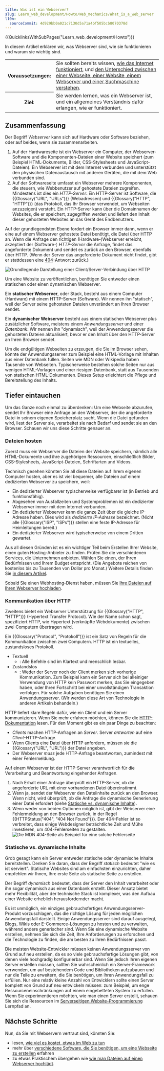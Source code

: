 ```yaml
---
title: Was ist ein Webserver?
slug: Learn_web_development/Howto/Web_mechanics/What_is_a_web_server
l10n:
  sourceCommit: 4d929bb0a021c7130d5a71a4bf505bcb8070378d
---
```


{{QuicklinksWithSubPages("Learn_web_development/Howto")}}

In diesem Artikel erklären wir, was Webserver sind, wie sie funktionieren und warum sie wichtig sind.

<table>
  <tbody>
    <tr>
      <th scope="row">Voraussetzungen:</th>
      <td>
        Sie sollten bereits wissen,
        <a href="/de/docs/Learn_web_development/Howto/Web_mechanics/How_does_the_Internet_work"
          >wie das Internet funktioniert</a
        >, und
        <a
          href="/de/docs/Learn_web_development/Getting_started/Environment_setup/Browsing_the_web"
          >den Unterschied zwischen einer Webseite, einer Website, einem Webserver und einer Suchmaschine verstehen</a
        >.
      </td>
    </tr>
    <tr>
      <th scope="row">Ziel:</th>
      <td>
        Sie werden lernen, was ein Webserver ist, und ein allgemeines Verständnis dafür erlangen, wie er funktioniert.
      </td>
    </tr>
  </tbody>
</table>

## Zusammenfassung

Der Begriff _Webserver_ kann sich auf Hardware oder Software beziehen, oder auf beides, wenn sie zusammenarbeiten.

1. Auf der Hardwareseite ist ein Webserver ein Computer, der Webserver-Software und die Komponenten-Dateien einer Website speichert (zum Beispiel HTML-Dokumente, Bilder, CSS-Stylesheets und JavaScript-Dateien). Ein Webserver ist mit dem Internet verbunden und unterstützt den physischen Datenaustausch mit anderen Geräten, die mit dem Web verbunden sind.
2. Auf der Softwareseite umfasst ein Webserver mehrere Komponenten, die steuern, wie Webbenutzer auf gehostete Dateien zugreifen. Mindestens ist dies ein _HTTP-Server_. Ein HTTP-Server ist Software, die {{Glossary("URL", "URLs")}} (Webadressen) und {{Glossary("HTTP", "HTTP")}} (das Protokoll, das Ihr Browser verwendet, um Webseiten anzuzeigen) versteht. Ein HTTP-Server kann über die Domainnamen der Websites, die er speichert, zugegriffen werden und liefert den Inhalt dieser gehosteten Websites an das Gerät des Endbenutzers.

Auf der grundlegendsten Ebene fordert ein Browser immer dann, wenn er eine auf einem Webserver gehostete Datei benötigt, die Datei über HTTP an. Wenn die Anfrage den richtigen (Hardware-)Webserver erreicht, akzeptiert der (Software-) _HTTP-Server_ die Anfrage, findet das angeforderte Dokument und sendet es zurück an den Browser, ebenfalls über HTTP. (Wenn der Server das angeforderte Dokument nicht findet, gibt er stattdessen eine [404](/de/docs/Web/HTTP/Reference/Status/404)-Antwort zurück.)

![Grundlegende Darstellung einer Client/Server-Verbindung über HTTP](web-server.svg)

Um eine Website zu veröffentlichen, benötigen Sie entweder einen statischen oder einen dynamischen Webserver.

Ein **statischer Webserver**, oder Stack, besteht aus einem Computer (Hardware) mit einem HTTP-Server (Software). Wir nennen ihn "statisch", weil der Server seine gehosteten Dateien unverändert an Ihren Browser sendet.

Ein **dynamischer Webserver** besteht aus einem statischen Webserver plus zusätzlicher Software, meistens einem _Anwendungsserver_ und einer _Datenbank_. Wir nennen ihn "dynamisch", weil der Anwendungsserver die gehosteten Dateien aktualisiert, bevor er den Inhalt über den HTTP-Server an Ihren Browser sendet.

Um die endgültigen Webseiten zu erzeugen, die Sie im Browser sehen, könnte der Anwendungsserver zum Beispiel eine HTML-Vorlage mit Inhalten aus einer Datenbank füllen. Seiten wie MDN oder Wikipedia haben Tausende von Webseiten. Typischerweise bestehen solche Seiten nur aus wenigen HTML-Vorlagen und einer riesigen Datenbank, statt aus Tausenden von statischen HTML-Dokumenten. Dieses Setup erleichtert die Pflege und Bereitstellung des Inhalts.

## Tiefer eintauchen

Um das Ganze noch einmal zu überdenken: Um eine Webseite abzurufen, sendet Ihr Browser eine Anfrage an den Webserver, der die angeforderte Datei in seinem eigenen Speicherplatz sucht. Wenn die Datei gefunden wird, liest der Server sie, verarbeitet sie nach Bedarf und sendet sie an den Browser. Schauen wir uns diese Schritte genauer an.

### Dateien hosten

Zuerst muss ein Webserver die Dateien der Website speichern, nämlich alle HTML-Dokumente und ihre zugehörigen Ressourcen, einschließlich Bilder, CSS-Stylesheets, JavaScript-Dateien, Schriftarten und Videos.

Technisch gesehen könnten Sie all diese Dateien auf Ihrem eigenen Computer hosten, aber es ist viel bequemer, alle Dateien auf einem dedizierten Webserver zu speichern, weil:

- Ein dedizierter Webserver typischerweise verfügbarer ist (in Betrieb und funktionsfähig).
- Abgesehen von Ausfallzeiten und Systemproblemen ist ein dedizierter Webserver immer mit dem Internet verbunden.
- Ein dedizierter Webserver kann die ganze Zeit über die gleiche IP-Adresse haben. Dies wird als _dedizierte IP-Adresse_ bezeichnet. (Nicht alle {{Glossary("ISP", "ISPs")}} stellen eine feste IP-Adresse für Heimleitungen bereit.)
- Ein dedizierter Webserver wird typischerweise von einem Dritten gewartet.

Aus all diesen Gründen ist es ein wichtiger Teil beim Erstellen Ihrer Website, einen guten Hosting-Anbieter zu finden. Prüfen Sie die verschiedenen Services, die Unternehmen anbieten. Wählen Sie einen, der Ihren Bedürfnissen und Ihrem Budget entspricht. (Die Angebote reichen von kostenlos bis zu Tausenden von Dollar pro Monat.) Weitere Details finden Sie [in diesem Artikel](/de/docs/Learn_web_development/Howto/Tools_and_setup/How_much_does_it_cost#hosting).

Sobald Sie einen Webhosting-Dienst haben, müssen Sie [Ihre Dateien auf Ihren Webserver hochladen](/de/docs/Learn_web_development/Howto/Tools_and_setup/Upload_files_to_a_web_server).

### Kommunikation über HTTP

Zweitens bietet ein Webserver Unterstützung für {{Glossary("HTTP", "HTTP")}} (Hypertext Transfer Protocol). Wie der Name schon sagt, spezifiziert HTTP, wie Hypertext (verknüpfte Webdokumente) zwischen zwei Computern übertragen wird.

Ein {{Glossary("Protocol", "Protokoll")}} ist ein Satz von Regeln für die Kommunikation zwischen zwei Computern. HTTP ist ein textuelles, zustandsloses Protokoll.

- Textuell
  - : Alle Befehle sind im Klartext und menschlich lesbar.
- Zustandslos
  - : Weder der Server noch der Client merken sich vorherige Kommunikation. Zum Beispiel kann ein Server sich bei alleiniger Verwendung von HTTP kein Passwort merken, das Sie eingegeben haben, oder Ihren Fortschritt bei einer unvollständigen Transaktion verfolgen. Für solche Aufgaben benötigen Sie einen Anwendungsserver. (Wir werden diese Art von Technologie in anderen Artikeln behandeln.)

HTTP liefert klare Regeln dafür, wie ein Client und ein Server kommunizieren.
Wenn Sie mehr erfahren möchten, können Sie die [HTTP-Dokumentation](/de/docs/Web/HTTP) lesen.
Für den Moment gibt es ein paar Dinge zu beachten:

- _Clients_ machen HTTP-Anfragen an _Server_. Server _antworten_ auf eine _Client_-HTTP-Anfrage.
- Wenn Clients eine Datei über HTTP anfordern, müssen sie die {{Glossary("URL", "URL")}} der Datei angeben.
- Der Webserver _muss_ jede HTTP-Anfrage beantworten, zumindest mit einer Fehlermeldung.

Auf einem Webserver ist der HTTP-Server verantwortlich für die Verarbeitung und Beantwortung eingehender Anfragen.

1. Nach Erhalt einer Anfrage überprüft ein HTTP-Server, ob die angeforderte URL mit einer vorhandenen Datei übereinstimmt.
2. Wenn ja, sendet der Webserver den Dateiinhalte zurück an den Browser. Wenn nicht, wird überprüft, ob die Anfrage die dynamische Generierung einer Datei erfordert (siehe [Statische vs. dynamische Inhalte](#statische_vs._dynamische_inhalte)).
3. Wenn weder von beiden Optionen möglich ist, gibt der Webserver eine Fehlermeldung an den Browser zurück, in der Regel {{HTTPStatus("404", "404 Not Found")}}.
   Der 404-Fehler ist so verbreitet, dass einige Webdesigner beträchtliche Zeit und Mühe investieren, um 404-Fehlerseiten zu gestalten.
   ![Die MDN 404-Seite als Beispiel für eine solche Fehlerseite](mdn-404.jpg)

### Statische vs. dynamische Inhalte

Grob gesagt kann ein Server entweder statische oder dynamische Inhalte bereitstellen. Denken Sie daran, dass der Begriff _statisch_ bedeutet "wie es ist serviert". Statische Websites sind am einfachsten einzurichten, daher empfehlen wir Ihnen, Ihre erste Seite als statische Seite zu erstellen.

Der Begriff _dynamisch_ bedeutet, dass der Server den Inhalt verarbeitet oder ihn sogar dynamisch aus einer Datenbank erstellt. Dieser Ansatz bietet mehr Flexibilität, aber der technische Stack ist komplexer, was den Aufbau einer Website erheblich herausfordernder macht.

Es ist unmöglich, ein einziges gebrauchsfertiges Anwendungsserver-Produkt vorzuschlagen, das die richtige Lösung für jeden möglichen Anwendungsfall darstellt. Einige Anwendungsserver sind darauf ausgelegt, Blogs, Wikis oder E-Commerce-Lösungen zu hosten und zu verwalten, während andere generischer sind. Wenn Sie eine dynamische Website erstellen, nehmen Sie sich die Zeit, Ihre Anforderungen zu erforschen und die Technologie zu finden, die am besten zu Ihren Bedürfnissen passt.

Die meisten Website-Entwickler müssen keinen Anwendungsserver von Grund auf neu erstellen, da es so viele gebrauchsfertige Lösungen gibt, von denen viele hochgradig konfigurierbar sind.
Wenn Sie jedoch Ihren eigenen Server erstellen müssen, sollten Sie wahrscheinlich ein Server-Framework verwenden, um auf bestehendem Code und Bibliotheken aufzubauen und nur die Teile zu erweitern, die Sie benötigen, um Ihren Anwendungsfall zu erfüllen.
Nur eine relativ kleine Anzahl von Entwicklern sollte einen Server komplett von Grund auf neu entwickeln müssen: zum Beispiel, um enge Ressourceneinschränkungen auf einem eingebetteten System zu erfüllen.
Wenn Sie experimentieren möchten, wie man einen Server erstellt, schauen Sie sich die Ressourcen im [Serverseitigen Website-Programmierung](/de/docs/Learn_web_development/Extensions/Server-side) Lernpfad an.

## Nächste Schritte

Nun, da Sie mit Webservern vertraut sind, könnten Sie:

- lesen, [wie viel es kostet, etwas im Web zu tun](/de/docs/Learn_web_development/Howto/Tools_and_setup/How_much_does_it_cost)
- mehr über [verschiedene Software, die Sie benötigen, um eine Webseite zu erstellen](/de/docs/Learn_web_development/Howto/Tools_and_setup/What_software_do_I_need) erfahren
- zu etwas Praktischem übergehen wie [wie man Dateien auf einen Webserver hochlädt](/de/docs/Learn_web_development/Howto/Tools_and_setup/Upload_files_to_a_web_server).
